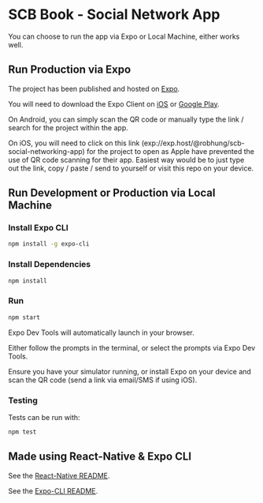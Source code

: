 # SCB Book - Social Network App

You can choose to run the app via Expo or Local Machine, either works well.

## Run Production via Expo

The project has been published and hosted on [Expo](https://expo.io/@robhung/scb-social-networking-app).

You will need to download the Expo Client on [iOS](https://itunes.apple.com/app/apple-store/id982107779) or [Google Play](https://play.google.com/store/apps/details?id=host.exp.exponent&referrer=www).

On Android, you can simply scan the QR code or manually type the link / search for the project within the app.

On iOS, you will need to click on this link (exp://exp.host/@robhung/scb-social-networking-app) for the project to open as Apple have prevented the use of QR code scanning for their app. Easiest way would be to just type out the link, copy / paste / send to yourself or visit this repo on your device.

## Run Development or Production via Local Machine

### Install Expo CLI

```bash
npm install -g expo-cli
```

### Install Dependencies

```bash
npm install
```

### Run

```bash
npm start
```

Expo Dev Tools will automatically launch in your browser.

Either follow the prompts in the terminal, or select the prompts via Expo Dev Tools.

Ensure you have your simulator running, or install Expo on your device and scan the QR code (send a link via email/SMS if using iOS).

### Testing

Tests can be run with:

```bash
npm test
```

## Made using React-Native & Expo CLI

See the [React-Native README](https://github.com/facebook/react-native/blob/master/README.md).

See the [Expo-CLI README](https://github.com/expo/expo-cli/blob/master/README.md).
